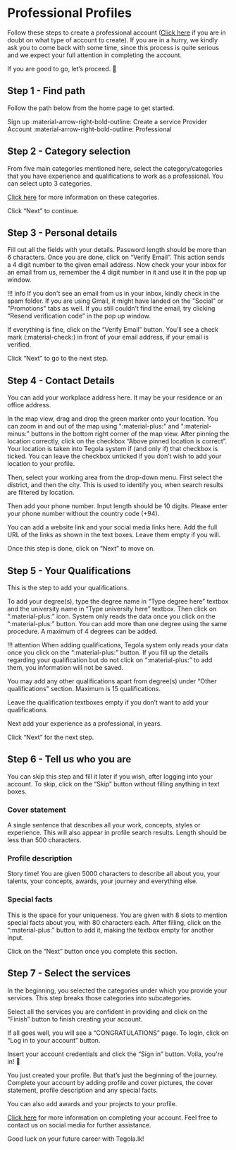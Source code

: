 # Professional Profiles

Follow these steps to create a professional account ([Click here](/creating-accounts/account-types) if you are in doubt on what type of account to create). If you are in a hurry, we kindly ask you to come back with some time, since this process is quite serious and we expect your full attention in completing the account. 

If you are good to go, let’s proceed. :slightly_smiling_face:

## Step 1 - Find path

Follow the path below from the home page to get started.

Sign up :material-arrow-right-bold-outline: Create a service Provider Account :material-arrow-right-bold-outline: Professional

## Step 2 - Category selection

From five main categories mentioned here, select the category/categories that you have experience and qualifications to work as a professional. You can select upto 3 categories.

[Click here](/creating-accounts/account-types#professional) for more information on these categories.

Click “Next” to continue.

## Step 3 - Personal details

Fill out all the fields with your details. Password length should be more than 6 characters. Once you are done, click on “Verify Email”. This action sends a 4 digit number to the given email address. Now check your your inbox for an email from us, remember the 4 digit number in it and use it in the pop up window.

!!! info
    If you don't see an email from us in your inbox, kindly check in the spam folder. If you are using Gmail, it might have landed on the "Social" or "Promotions" tabs as well. If you still couldn’t find the email, try clicking “Resend verification code” in the pop up window.

If everything is fine, click on the “Verify Email” button. You’ll see a check mark (:material-check:) in front of your email address, if your email is verified.

Click “Next” to go to the next step.

## Step 4 - Contact Details

You can add your workplace address here. It may be your residence or an office address.

In the map view, drag and drop the green marker onto your location. You can zoom in and out of the map using ":material-plus:" and ":material-minus:" buttons in the bottom right corner of the map view. After pinning the location correctly, click on the checkbox “Above pinned location is correct”. Your location is taken into Tegola system if (and only if) that checkbox is ticked. You can leave the checkbox unticked if you don’t wish to add your location to your profile.

Then, select your working area from the drop-down menu. First select the district, and then the city. This is used to identify you, when search results are filtered by location.

Then add your phone number. Input length should be 10 digits. Please enter your phone number without the country code (+94).

You can add a website link and your social media links here. Add the full URL of the links as shown in the text boxes. Leave them empty if you will.

Once this step is done, click on “Next” to move on.

## Step 5 - Your Qualifications

This is the step to add your qualifications.

To add your degree(s), type the degree name in “Type degree here” textbox and the university name in “Type university here” textbox. Then click on “:material-plus:” icon. System only reads the data once you click on the “:material-plus:” button. You can add more than one degree using the same procedure. A maximum of 4 degrees can be added.

!!! attention
    When adding qualifications, Tegola system only reads your data once you click on the “:material-plus:” button. If you fill up the details regarding your qualification but do not click on “:material-plus:” to add them, you information will not be saved.

You may add any other qualifications apart from degree(s) under “Other qualifications" section. Maximum is 15 qualifications.

Leave the qualification textboxes empty if you don’t want to add your qualifications.

Next add your experience as a professional, in years.

Click “Next” for the next step.

## Step 6 - Tell us who you are

You can skip this step and fill it later if you wish, after logging into your account. To skip, click on the “Skip” button without filling anything in text boxes.

### Cover statement

A single sentence that describes all your work, concepts, styles or experience. This will also appear in profile search results. Length should be less than 500 characters.

### Profile description

Story time! You are given 5000 characters to describe all about you, your talents, your concepts, awards, your journey and everything else.

### Special facts

This is the space for your uniqueness. You are given with 8 slots to mention special facts about you, with 80 characters each. After filling, click on the “:material-plus:” button to add it, making the textbox empty for another input.

Click on the “Next” button once you complete this section.

## Step 7 - Select the services

In the beginning, you selected the categories under which you provide your services. This step breaks those categories into subcategories.

Select all the services you are confident in providing and click on the “Finish” button to finish creating your account.

If all goes well, you will see a “CONGRATULATIONS” page. To login, click on “Log in to your account” button.

Insert your account credentials and click the “Sign in” button. Voila, you're in! :tada:


You just created your profile. But that’s just the beginning of the journey. Complete your account by adding profile and cover pictures, the cover statement, profile description and any special facts.

You can also add awards and your projects to your profile.

[Click here](/completing-profiles/features) for more information on completing your account. Feel free to contact us on social media for further assistance.

Good luck on your future career with Tegola.lk!
